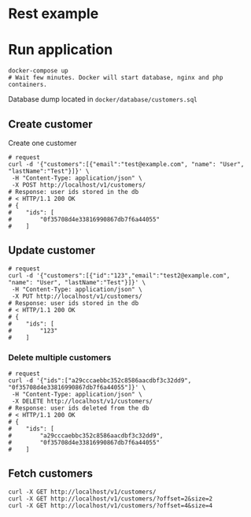 # Rest example

# Run application
```shell script
docker-compose up
# Wait few minutes. Docker will start database, nginx and php containers.  
```
Database dump located in `docker/database/customers.sql`


## Create customer
Create one customer
```shell script
# request
curl -d '{"customers":[{"email":"test@example.com", "name": "User", "lastName":"Test"}]}' \
 -H "Content-Type: application/json" \
 -X POST http://localhost/v1/customers/
# Response: user ids stored in the db
# < HTTP/1.1 200 OK
# {
#    "ids": [
#        "0f35708d4e33816990867db7f6a44055"
#    ]
 ```
## Update customer
```shell script
# request
curl -d '{"customers":[{"id":"123","email":"test2@example.com", "name": "User", "lastName":"Test"}]}' \
 -H "Content-Type: application/json" \
 -X PUT http://localhost/v1/customers/
# Response: user ids stored in the db
# < HTTP/1.1 200 OK
# {
#    "ids": [
#        "123"
#    ]
 ```

### Delete multiple customers
```shell script
# request
curl -d '{"ids":["a29cccaebbc352c8586aacdbf3c32dd9", "0f35708d4e33816990867db7f6a44055"]}' \
 -H "Content-Type: application/json" \
 -X DELETE http://localhost/v1/customers/
# Response: user ids deleted from the db
# < HTTP/1.1 200 OK
# {
#    "ids": [
#        "a29cccaebbc352c8586aacdbf3c32dd9",
#        "0f35708d4e33816990867db7f6a44055"
#    ]
 ```
## Fetch customers
```shell script
curl -X GET http://localhost/v1/customers/
curl -X GET http://localhost/v1/customers/?offset=2&size=2
curl -X GET http://localhost/v1/customers/?offset=4&size=4
 ```

